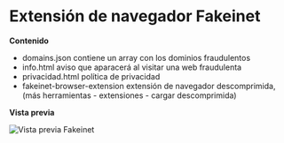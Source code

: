 # Extensión de navegador Fakeinet

**Contenido**

- domains.json contiene un array con los dominios fraudulentos
- info.html aviso que aparacerá al visitar una web fraudulenta
- privacidad.html política de privacidad
- fakeinet-browser-extension extensión de navegador descomprimida, (más herramientas - extensiones - cargar descomprimida)

**Vista previa**

![Vista previa Fakeinet](https://vivirenremoto.github.io/fakeinet-extension/preview.png)

